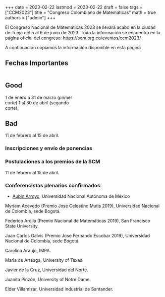 +++
date      = 2023-02-22
lastmod   = 2023-02-22
draft     = false
tags      = ["CCM2023"]
title     = "Congreso Colombiano de Matemáticas"
math      = true
authors = ["admin"]
+++

El Congreso Nacional de Matemáticas 2023 se llevará acabo en la ciudad de Tunja del 5 al 9 de junio de 2023. Toda la información se encuentra en la página oficial del congreso: https://scm.org.co/eventos/ccm2023/

A continuación copiamos la información disponible en esta página

## Fechas Importantes
<div style="-webkit-column-count: 2; -moz-column-count: 2; column-count: 2; -webkit-column-rule: 1px dotted #e0e0e0; -moz-column-rule: 1px dotted #e0e0e0; column-rule: 1px dotted #e0e0e0;">
    <div style="display: inline-block;">
        <h2>Good</h2>
1 de enero a 31 de marzo (primer corte)
1 al 30 de abril (segundo corte).
  </div>
    <div style="display: inline-block;">
        <h2>Bad</h2>
11 de febrero al 15 de abril.  
    </div>
</div>



### Inscripciones y envío de ponencias


### Postulaciones a los premios de la SCM

11 de febrero al 15 de abril.


### Conferencistas plenarios confirmados:

* [Aubin Arroyo](https://paginas.matcuer.unam.mx/aubinarroyo/),
Universidad Nacional Autónoma de México

Myriam Acevedo (Premio Jose Celestino Mutis 2019),
Universidad Nacional de Colombia, sede Bogotá.

Federico Ardila (Premio Nacional de Matemáticas 2019),
San Francisco State University.

Juan Carlos Galvis (Premio Jose Fernando Escobar 2019),
Universidad Nacional de Colombia, sede Bogotá.

Carolina Araujo,
IMPA.

Maria de Arteaga,
University of Texas.

Javier de la Cruz,
Universidad del Norte.

Juanita Pinzón,
University of Notre Dame.

Elder Villamizar,
Universidad Industrial de Santander.
